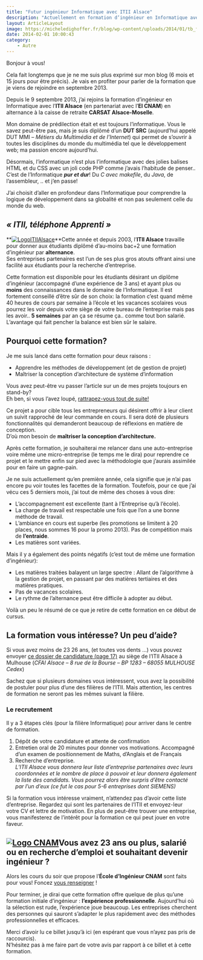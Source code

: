 ```yaml
---
title: "Futur ingénieur Informatique avec ITII Alsace"
description: "Actuellement en formation d’ingénieur en Informatique avec l’ITII Alsace en partenariat avec le EI CNAM en alternance à la caisse de retraite CARSAT Alsace-Moselle."
layout: ArticleLayout
image: https://micheledighoffer.fr/blog/wp-content/uploads/2014/01/tb_formationingenieur-800x288.png
date: 2014-02-01 10:00:43
category: 
    - Autre
---
```


Bonjour à vous!

Cela fait longtemps que je ne me suis plus exprimé sur mon blog (6 mois et 15 jours pour être précis). Je vais en profiter pour parler de la formation que je viens de rejoindre en septembre 2013.

Depuis le 9 septembre 2013, j’ai rejoins la formation d’ingénieur en Informatique avec l’**ITII Alsace** (en partenariat avec l’**EI CNAM**) en alternance à la caisse de retraite **CARSAT Alsace-Moselle**.

Mon domaine de prédilection était et est toujours l’informatique. Vous le savez peut-être pas, mais je suis diplômé d’un **DUT SRC** (aujourd’hui appelé DUT MMI – _Métiers du Multimédia et de l’Internet_) qui permet de s’ouvrir à toutes les disciplines du monde du multimédia tel que le développement web; ma passion encore aujourd’hui.

Désormais, l’informatique n’est plus l’informatique avec des jolies balises HTML et du CSS avec un joli code PHP comme j’avais l’habitude de penser..  
C’est de l’Informatique **_pur et dur_**! Du _C avec makefile_, du _Java_, de l’assembleur, .. et j’en passe!

J’ai choisit d’aller en profondeur dans l’Informatique pour comprendre la logique de développement dans sa globalité et non pas seulement celle du monde du web.

_« ITII, téléphone Apprenti »_
------------------------------

**[![LogoITIIAlsace](https://micheledighoffer.fr/blog/wp-content/uploads/2014/01/itiiAlsace_Mention__RVB_-300x145.jpg)](https://micheledighoffer.fr/blog/wp-content/uploads/2014/01/itiiAlsace_Mention__RVB_.jpg)**Cette année et depuis 2003, l’**ITII Alsace** travaille pour donner aux étudiants diplômé d’au-moins bac+2 une formation d’ingénieur par **alternance**.  
Ses entreprises partenaires est l’un de ses plus gros atouts offrant ainsi une facilité aux étudiants pour la recherche d’entreprise.

Cette formation est disponible pour les étudiants désirant un diplôme d’ingénieur (accompagné d’une expérience de 3 ans) et ayant plus ou **moins** des connaissances dans le domaine de l’Informatique. Il est fortement conseillé d’être sûr de son choix: la formation c’est quand même 40 heures de cours par semaine à l’école et les vacances scolaires vous pourrez les voir depuis votre siège de votre bureau de l’entreprise mais pas les avoir.. **5 semaines** par an ça se résume ça.. comme tout bon salarié.  
L’avantage qui fait pencher la balance est bien sûr le salaire.

Pourquoi cette formation?
-------------------------

Je me suis lancé dans cette formation pour deux raisons :

*   Apprendre les méthodes de développement (et de gestion de projet)
*   Maîtriser la conception d’architecture de système d’information

Vous avez peut-être vu passer l’article sur un de mes projets toujours en stand-by?  
Eh ben, si vous l’avez loupé, [rattrapez-vous tout de suite!](https://book.micheledighoffer.fr/article/interface-client-entreprise/ "Interface Client-Entreprise – Projet personnel et professionnel")

Ce projet a pour cible tous les entrepreneurs qui désirent offrir à leur client un suivit rapproché de leur commande en cours. Il sera doté de plusieurs fonctionnalités qui demanderont beaucoup de réflexions en matière de conception.  
D’où mon besoin de **maîtriser la conception d’architecture.**

Après cette formation, je souhaiterai me relancer dans une auto-entreprise voire même une micro-entreprise (le temps me le dira) pour reprendre ce projet et le mettre enfin sur pied avec la méthodologie que j’aurais assimilée pour en faire un gagne-pain.

Je ne suis actuellement qu’en première année, cela signifie que je n’ai pas encore pu voir toutes les facettes de la formation. Toutefois, pour ce que j’ai vécu ces 5 derniers mois, j’ai tout de même des choses à vous dire:

*   L’accompagnement est excellente (tant à l’Entreprise qu’à l’école).
*   La charge de travail est respectable une fois que l’on a une bonne méthode de travail.
*   L’ambiance en cours est superbe (les promotions se limitent à 20 places, nous sommes 16 pour la promo 2013). Pas de compétition mais de **l’entraide**.
*   Les matières sont variées.

Mais il y a également des points négatifs (c’est tout de même une formation d’ingénieur):

*   Les matières traitées balayent un large spectre : Allant de l’algorithme à la gestion de projet, en passant par des matières tertiaires et des matières pratiques.
*   Pas de vacances scolaires.
*   Le rythme de l’alternance peut être difficile à adopter au début.

Voilà un peu le résumé de ce que je retire de cette formation en ce début de cursus.

La formation vous intéresse? Un peu d’aide?
-------------------------------------------

Si vous avez moins de 23 26 ans, (et toutes vos dents …) vous pouvez envoyer [ce dossier de candidature (page 17)](http://www.itii-alsace.fr/files/file/2013-2014/Dossier%20inscription%20INFO%20FC.pdf "Dossier de candidature") au siège de l’ITII Alsace à Mulhouse (_CFAI Alsace – 8 rue de la Bourse – BP 1283 – 68055 MULHOUSE Cedex_)

Sachez que si plusieurs domaines vous intéressent, vous avez la possibilité de postuler pour plus d’une des filières de l’ITII. Mais attention, les centres de formation ne seront pas les mêmes suivant la filière.

### Le recrutement

Il y a 3 étapes clés (pour la filière Informatique) pour arriver dans le centre de formation.

1.  Dépôt de votre candidature et attente de confirmation
2.  Entretien oral de 20 minutes pour donner vos motivations. Accompagné d’un examen de positionnement de Maths, d’Anglais et de Français
3.  Recherche d’entreprise.  
    _L’ITII Alsace vous donnera leur liste d’entreprise partenaires avec leurs coordonnées et le nombre de place à pouvoir et leur donnera également la liste des candidats. Vous pourrez alors être surpris d’être contacté par l’un d’eux (ce fut le cas pour 5-6 entreprises dont SIEMENS)_

Si la formation vous intéresse vraiment, n’attendez pas d’avoir cette liste d’entreprise. Regardez qui sont les partenaires de l’ITII et envoyez-leur votre CV et lettre de motivation. En plus de peut-être trouver une entreprise, vous manifesterez de l’intérêt pour la formation ce qui peut jouer en votre faveur.

[![Logo CNAM](https://micheledighoffer.fr/blog/wp-content/uploads/2014/01/b938e9bc6b93b7a20b5628b857a83d40.jpeg)](https://micheledighoffer.fr/blog/wp-content/uploads/2014/01/b938e9bc6b93b7a20b5628b857a83d40.jpeg)Vous avez 23 ans ou plus, salarié ou en recherche d’emploi et souhaitant devenir ingénieur ?
----------------------------------------------------------------------------------------------------------------------------------------------------------------------------------------------------------------------------------------------------------------------------------------------------------------

Alors les cours du soir que propose l’**École d’Ingénieur CNAM** sont faits pour vous! Foncez [vous renseigner](http://ecole-ingenieur.cnam.fr/devenir-ingenieur/hors-temps-de-travail/ "Cours du soir EI CNAM") !

Pour terminer, je dirai que cette formation offre quelque de plus qu’une formation initiale d’ingénieur : **l’expérience professionnelle**. Aujourd’hui où la sélection est rude, l’expérience joue beaucoup. Les entreprises cherchent des personnes qui sauront s’adapter le plus rapidement avec des méthodes professionnelles et efficaces.

Merci d’avoir lu ce billet jusqu’à ici (en espérant que vous n’ayez pas pris de raccourcis).  
N’hésitez pas à me faire part de votre avis par rapport à ce billet et à cette formation.
